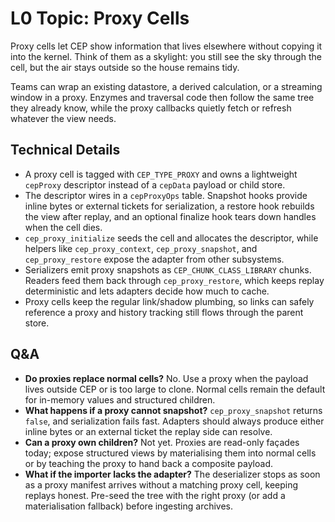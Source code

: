 # L0 Topic: Proxy Cells

Proxy cells let CEP show information that lives elsewhere without copying it into the kernel. Think of them as a skylight: you still see the sky through the cell, but the air stays outside so the house remains tidy.

Teams can wrap an existing datastore, a derived calculation, or a streaming window in a proxy. Enzymes and traversal code then follow the same tree they already know, while the proxy callbacks quietly fetch or refresh whatever the view needs.

## Technical Details
- A proxy cell is tagged with `CEP_TYPE_PROXY` and owns a lightweight `cepProxy` descriptor instead of a `cepData` payload or child store.
- The descriptor wires in a `cepProxyOps` table. Snapshot hooks provide inline bytes or external tickets for serialization, a restore hook rebuilds the view after replay, and an optional finalize hook tears down handles when the cell dies.
- `cep_proxy_initialize` seeds the cell and allocates the descriptor, while helpers like `cep_proxy_context`, `cep_proxy_snapshot`, and `cep_proxy_restore` expose the adapter from other subsystems.
- Serializers emit proxy snapshots as `CEP_CHUNK_CLASS_LIBRARY` chunks. Readers feed them back through `cep_proxy_restore`, which keeps replay deterministic and lets adapters decide how much to cache.
- Proxy cells keep the regular link/shadow plumbing, so links can safely reference a proxy and history tracking still flows through the parent store.

## Q&A
- **Do proxies replace normal cells?** No. Use a proxy when the payload lives outside CEP or is too large to clone. Normal cells remain the default for in-memory values and structured children.
- **What happens if a proxy cannot snapshot?** `cep_proxy_snapshot` returns `false`, and serialization fails fast. Adapters should always produce either inline bytes or an external ticket the replay side can resolve.
- **Can a proxy own children?** Not yet. Proxies are read-only façades today; expose structured views by materialising them into normal cells or by teaching the proxy to hand back a composite payload.
- **What if the importer lacks the adapter?** The deserializer stops as soon as a proxy manifest arrives without a matching proxy cell, keeping replays honest. Pre-seed the tree with the right proxy (or add a materialisation fallback) before ingesting archives.

